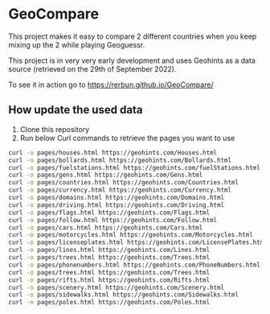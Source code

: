 # GeoCompare

This project makes it easy to compare 2 different countries when you keep mixing up the 2 while playing Geoguessr.

This project is in very very early development and uses Geohints as a data source (retrieved on the 29th of September 2022).

To see it in action go to https://rerbun.github.io/GeoCompare/

## How update the used data

1. Clone this repository
2. Run below Curl commands to retrieve the pages you want to use

```bash
curl -o pages/houses.html https://geohints.com/Houses.html
curl -o pages/bollards.html https://geohints.com/Bollards.html
curl -o pages/fuelstations.html https://geohints.com/fuelStations.html
curl -o pages/gens.html https://geohints.com/Gens.html
curl -o pages/countries.html https://geohints.com/Countries.html
curl -o pages/currency.html https://geohints.com/Currency.html
curl -o pages/domains.html https://geohints.com/Domains.html
curl -o pages/driving.html https://geohints.com/Driving.html
curl -o pages/flags.html https://geohints.com/Flags.html
curl -o pages/follow.html https://geohints.com/Follow.html
curl -o pages/cars.html https://geohints.com/Cars.html
curl -o pages/motorcycles.html https://geohints.com/Motorcycles.html
curl -o pages/licenseplates.html https://geohints.com/LicensePlates.html
curl -o pages/lines.html https://geohints.com/Lines.html
curl -o pages/trees.html https://geohints.com/Trees.html
curl -o pages/phonenumbers.html https://geohints.com/PhoneNumbers.html
curl -o pages/trees.html https://geohints.com/Trees.html
curl -o pages/rifts.html https://geohints.com/Rifts.html
curl -o pages/scenery.html https://geohints.com/Scenery.html
curl -o pages/sidewalks.html https://geohints.com/Sidewalks.html
curl -o pages/poles.html https://geohints.com/Poles.html
```
